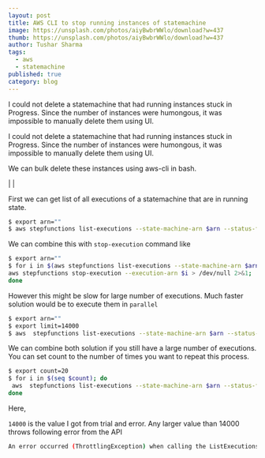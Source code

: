 ```yaml
---
layout: post
title: AWS CLI to stop running instances of statemachine
image: https://unsplash.com/photos/aiyBwbrWWlo/download?w=437
thumb: https://unsplash.com/photos/aiyBwbrWWlo/download?w=437
author: Tushar Sharma
tags:
  - aws
  - statemachine
published: true
category: blog
---
```


I could not delete a statemachine that had running instances stuck in Progress. Since the number of instances were humongous, it was impossible to manually delete them using UI.<!-- truncate_here -->

I could not delete a statemachine that had running instances stuck in Progress. Since the number of instances were humongous, it was impossible to manually delete them using UI. 

We can bulk delete these instances using aws-cli in bash.

| <img align="center"  loading="lazy" src="{{ root_url }}/img/sfn1.jpg" alt="" />|

First we can get list of all executions of a statemachine that are in running state.

```bash
$ export arn=""
$ aws stepfunctions list-executions --state-machine-arn $arn --status-filter RUNNING --query "executions[*].{executionArn:executionArn}" --output text)
```

We can combine this with `stop-execution` command like

```bash
$ export arn=""
$ for i in $(aws stepfunctions list-executions --state-machine-arn $arn --status-filter RUNNING --query "executions[*].{executionArn:executionArn}" --output text); do
aws stepfunctions stop-execution --execution-arn $i > /dev/null 2>&1;
done
```

However this might be slow for large number of executions. Much faster solution would be to execute them in `parallel`

```bash
$ export arn=""
$ export limit=14000
$ aws  stepfunctions list-executions --state-machine-arn $arn --status-filter RUNNING  --max-items 10000 | grep executionArn | awk '{print $2}' | sed -e 's/\"//g' | sed -e 's/,//g' | xargs -L 1 -n 1 -P 10 aws stepfunctions stop-execution --execution-arn >/dev/null 2>&1
```

We can combine both solution if you still have a large number of executions. You can set count to the number of times you want to repeat this process.

```bash
$ export count=20
$ for i in $(seq $count); do 
 aws  stepfunctions list-executions --state-machine-arn $arn --status-filter RUNNING  --max-items 10000 | grep executionArn | awk '{print $2}' | sed -e 's/\"//g' | sed -e 's/,//g' | xargs -L 1 -n 1 -P 10 aws stepfunctions stop-execution --execution-arn >/dev/null 2>&1
done
```

Here,

`14000` is the value I got from trial and error. Any larger value than 14000 throws following error from the API

```bash
An error occurred (ThrottlingException) when calling the ListExecutions operation

```
